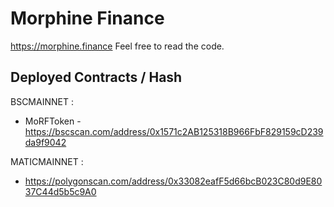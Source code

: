 # Morphine Finance

https://morphine.finance Feel free to read the code.

## Deployed Contracts / Hash
BSCMAINNET : 
- MoRFToken - https://bscscan.com/address/0x1571c2AB125318B966FbF829159cD239da9f9042

MATICMAINNET : 
- https://polygonscan.com/address/0x33082eafF5d66bcB023C80d9E8037C44d5b5c9A0
